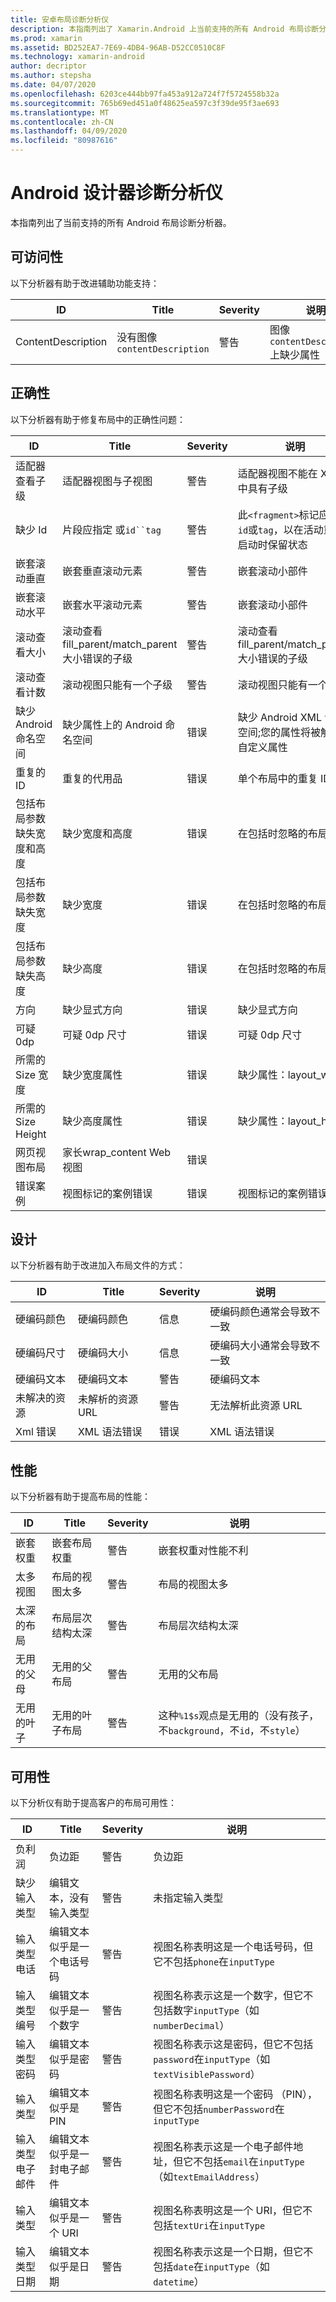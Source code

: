 ```yaml
---
title: 安卓布局诊断分析仪
description: 本指南列出了 Xamarin.Android 上当前支持的所有 Android 布局诊断分析仪。
ms.prod: xamarin
ms.assetid: BD252EA7-7E69-4DB4-96AB-D52CC0510C8F
ms.technology: xamarin-android
author: decriptor
ms.author: stepsha
ms.date: 04/07/2020
ms.openlocfilehash: 6203ce444bb97fa453a912a724f7f5724558b32a
ms.sourcegitcommit: 765b69ed451a0f48625ea597c3f39de95f3ae693
ms.translationtype: MT
ms.contentlocale: zh-CN
ms.lasthandoff: 04/09/2020
ms.locfileid: "80987616"
---
```

# <a name="android-designer-diagnostic-analyzers"></a>Android 设计器诊断分析仪

本指南列出了当前支持的所有 Android 布局诊断分析器。

## <a name="accessibility"></a>可访问性

以下分析器有助于改进辅助功能支持：

| ID | Title | Severity | 说明 |
|----|-------|----------|-------------|
| ContentDescription | 没有图像`contentDescription` | 警告 | 图像`contentDescription`上缺少属性 |

## <a name="correctness"></a>正确性

以下分析器有助于修复布局中的正确性问题：

| ID | Title | Severity | 说明 | 帮助 |
|----|-------|----------|-------------|------|
| 适配器查看子级 | 适配器视图与子视图 | 警告 | 适配器视图不能在 XML 中具有子级 | [链接](xref:Android.Widget.AdapterView)。 |
| 缺少 Id | 片段应指定 或`id``tag` | 警告 |此`<fragment>`标记应指定`id`或`tag`，以在活动重新启动时保留状态 | [链接](xref:Android.App.Fragment)。 |
| 嵌套滚动垂直 | 嵌套垂直滚动元素 | 警告 | 嵌套滚动小部件 |
| 嵌套滚动水平 | 嵌套水平滚动元素 | 警告 | 嵌套滚动小部件 |
| 滚动查看大小 | 滚动查看fill_parent/match_parent大小错误的子级 | 警告 | 滚动查看fill_parent/match_parent大小错误的子级 |
| 滚动查看计数 | 滚动视图只能有一个子级 | 警告 | 滚动视图只能有一个子级 |
| 缺少 Android 命名空间 | 缺少属性上的 Android 命名空间 | 错误 | 缺少 Android XML 命名空间;您的属性将被解释为自定义属性 |
| 重复的ID | 重复的代用品 | 错误 | 单个布局中的重复 ID |
| 包括布局参数缺失宽度和高度 | 缺少宽度和高度 | 错误 | 在包括时忽略的布局参数 | [链接](https://stackoverflow.com/questions/2631614/does-android-xml-layouts-include-tag-really-work)。 |
| 包括布局参数缺失宽度 | 缺少宽度 | 错误 | 在包括时忽略的布局参数 | [链接](https://stackoverflow.com/questions/2631614/does-android-xml-layouts-include-tag-really-work)。 |
| 包括布局参数缺失高度 | 缺少高度 | 错误 | 在包括时忽略的布局参数 | [链接](https://stackoverflow.com/questions/2631614/does-android-xml-layouts-include-tag-really-work)。 |
| 方向 | 缺少显式方向 | 错误 | 缺少显式方向 |
| 可疑0dp | 可疑 0dp 尺寸 | 错误 | 可疑 0dp 尺寸 |
| 所需的 Size 宽度 | 缺少宽度属性 | 错误 | 缺少属性：layout_width |
| 所需的 Size Height | 缺少高度属性 | 错误 | 缺少属性：layout_height |
| 网页视图布局 | 家长wrap_content Web 视图 | 错误 |
| 错误案例 | 视图标记的案例错误 | 错误 | 视图标记的案例错误 | [链接](xref:Android.App.Fragment)。 |

## <a name="design"></a>设计

以下分析器有助于改进加入布局文件的方式：

| ID | Title | Severity | 说明 |
|----|-------|----------|-------------|
| 硬编码颜色 | 硬编码颜色 | 信息 | 硬编码颜色通常会导致不一致 |
| 硬编码尺寸  | 硬编码大小  | 信息 | 硬编码大小通常会导致不一致  |
| 硬编码文本  | 硬编码文本  | 警告 | 硬编码文本 |
| 未解决的资源 | 未解析的资源 URL | 警告 | 无法解析此资源 URL |
| Xml 错误 | XML 语法错误 | 错误 | XML 语法错误 |

## <a name="performance"></a>性能

以下分析器有助于提高布局的性能：

| ID | Title | Severity | 说明 |
|----|-------|----------|-------------|
| 嵌套权重 | 嵌套布局权重 | 警告 | 嵌套权重对性能不利 |
| 太多视图 | 布局的视图太多 | 警告 | 布局的视图太多 |
| 太深的布局 | 布局层次结构太深 | 警告 | 布局层次结构太深 |
| 无用的父母 | 无用的父布局 | 警告 | 无用的父布局 |
| 无用的叶子 | 无用的叶子布局 | 警告 | 这种`%1$s`观点是无用的（没有孩子，不`background`，不`id`，不`style`） |

## <a name="usability"></a>可用性

以下分析仪有助于提高客户的布局可用性：

| ID | Title | Severity | 说明 |
|----|-------|----------|-------------|
| 负利润 | 负边距 | 警告 | 负边距 |
| 缺少输入类型 | 编辑文本，没有输入类型 | 警告 | 未指定输入类型 |
| 输入类型电话 | 编辑文本似乎是一个电话号码 | 警告 | 视图名称表明这是一个电话号码，但它不包括`phone`在`inputType` |
| 输入类型编号 | 编辑文本似乎是一个数字 | 警告 | 视图名称表示这是一个数字，但它不包括数字`inputType`（如`numberDecimal`） |
| 输入类型密码 | 编辑文本似乎是密码 | 警告 | 视图名称表示这是密码，但它不包括`password`在`inputType`（如`textVisiblePassword`） |
| 输入类型 | 编辑文本似乎是 PIN | 警告 | 视图名称表明这是一个密码 （PIN），但它不包括`numberPassword`在`inputType` |
| 输入类型电子邮件 | 编辑文本似乎是一封电子邮件 | 警告 | 视图名称表示这是一个电子邮件地址，但它不包括`email`在`inputType`（如`textEmailAddress`） |
| 输入类型 | 编辑文本似乎是一个 URI | 警告 | 视图名称表明这是一个 URI，但它不包括`textUri`在`inputType` |
| 输入类型日期 | 编辑文本似乎是日期 | 警告 | 视图名称表示这是一个日期，但它不包括`date`在`inputType`（如`datetime`） |
